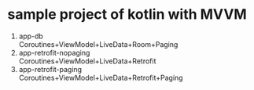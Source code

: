 # sample project of kotlin with MVVM
1. app-db  
Coroutines+ViewModel+LiveData+Room+Paging
2. app-retrofit-nopaging  
Coroutines+ViewModel+LiveData+Retrofit
3. app-retrofit-paging  
Coroutines+ViewModel+LiveData+Retrofit+Paging
